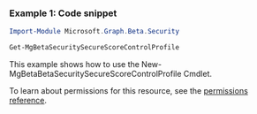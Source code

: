 ### Example 1: Code snippet

```powershellImport-Module Microsoft.Graph.Beta.Security

Get-MgBetaSecuritySecureScoreControlProfile
```
This example shows how to use the New-MgBetaBetaSecuritySecureScoreControlProfile Cmdlet.
To learn about permissions for this resource, see the [permissions reference](/graph/permissions-reference).

